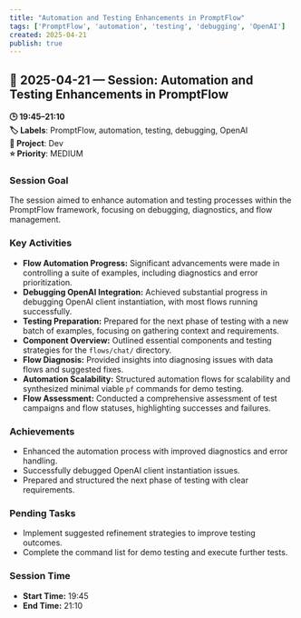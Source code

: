 ```yaml
---
title: "Automation and Testing Enhancements in PromptFlow"
tags: ['PromptFlow', 'automation', 'testing', 'debugging', 'OpenAI']
created: 2025-04-21
publish: true
---
```


## 📅 2025-04-21 — Session: Automation and Testing Enhancements in PromptFlow

**🕒 19:45–21:10**  
**🏷️ Labels**: PromptFlow, automation, testing, debugging, OpenAI  
**📂 Project**: Dev  
**⭐ Priority**: MEDIUM  


### Session Goal
The session aimed to enhance automation and testing processes within the PromptFlow framework, focusing on debugging, diagnostics, and flow management.

### Key Activities
- **Flow Automation Progress:** Significant advancements were made in controlling a suite of examples, including diagnostics and error prioritization.
- **Debugging OpenAI Integration:** Achieved substantial progress in debugging OpenAI client instantiation, with most flows running successfully.
- **Testing Preparation:** Prepared for the next phase of testing with a new batch of examples, focusing on gathering context and requirements.
- **Component Overview:** Outlined essential components and testing strategies for the `flows/chat/` directory.
- **Flow Diagnosis:** Provided insights into diagnosing issues with data flows and suggested fixes.
- **Automation Scalability:** Structured automation flows for scalability and synthesized minimal viable `pf` commands for demo testing.
- **Flow Assessment:** Conducted a comprehensive assessment of test campaigns and flow statuses, highlighting successes and failures.

### Achievements
- Enhanced the automation process with improved diagnostics and error handling.
- Successfully debugged OpenAI client instantiation issues.
- Prepared and structured the next phase of testing with clear requirements.

### Pending Tasks
- Implement suggested refinement strategies to improve testing outcomes.
- Complete the command list for demo testing and execute further tests.

### Session Time
- **Start Time:** 19:45
- **End Time:** 21:10
